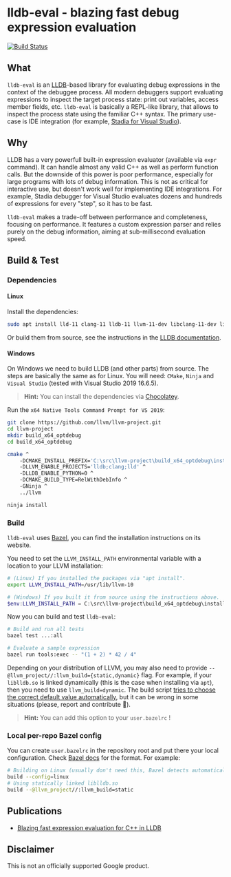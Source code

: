 # lldb-eval - blazing fast debug expression evaluation

[![Build Status](https://github.com/google/lldb-eval/workflows/Build%20&%20Test/badge.svg?branch=master)](https://github.com/google/lldb-eval/actions?query=workflow%3A%22Build+%26+Test%22+branch%3Amaster)

## What

`lldb-eval` is an [LLDB](https://lldb.llvm.org/)-based library for evaluating
debug expressions in the context of the debuggee process. All modern debuggers
support evaluating expressions to inspect the target process state: print out
variables, access member fields, etc. `lldb-eval` is basically a REPL-like
library, that allows to inspect the process state using the familiar C++ syntax.
The primary use-case is IDE integration (for example, 
[Stadia for Visual Studio](https://github.com/googlestadia/vsi-lldb)).

## Why

LLDB has a very powerfull built-in expression evaluator (available via `expr`
command). It can handle almost any valid C++ as well as perform function calls.
But the downside of this power is poor performance, especially for large
programs with lots of debug information. This is not as critical for interactive
use, but doesn't work well for implementing IDE integrations. For example,
Stadia debugger for Visual Studio evaluates dozens and hundreds of expressions
for every "step", so it has to be fast.

`lldb-eval` makes a trade-off between performance and completeness, focusing on
performance. It features a custom expression parser and relies purely on the
debug information, aiming at sub-millisecond evaluation speed.

## Build & Test

### Dependencies

#### Linux

Install the dependencies:

```bash
sudo apt install lld-11 clang-11 lldb-11 llvm-11-dev libclang-11-dev liblldb-11-dev libc++-11-dev libc++abi-11-dev
```

Or build them from source, see the instructions in the [LLDB documentation](https://lldb.llvm.org/resources/build.html#id9).

#### Windows

On Windows we need to build LLDB (and other parts) from source. The steps are
basically the same as for Linux. You will need: `CMake`, `Ninja` and
`Visual Studio` (tested with Visual Studio 2019 16.6.5).

> **Hint:** You can install the dependencies via [Chocolatey](https://chocolatey.org/).

Run the `x64 Native Tools Command Prompt for VS 2019`:

```bash
git clone https://github.com/llvm/llvm-project.git
cd llvm-project
mkdir build_x64_optdebug
cd build_x64_optdebug

cmake ^
    -DCMAKE_INSTALL_PREFIX='C:\src\llvm-project\build_x64_optdebug\install' ^
    -DLLVM_ENABLE_PROJECTS='lldb;clang;lld' ^
    -DLLDB_ENABLE_PYTHON=0 ^
    -DCMAKE_BUILD_TYPE=RelWithDebInfo ^
    -GNinja ^
    ../llvm

ninja install
```

### Build

`lldb-eval` uses [Bazel](https://bazel.build/), you can find the installation
instructions on its website.

You need to set the `LLVM_INSTALL_PATH` environmental variable with a location
to your LLVM installation:

```bash
# (Linux) If you installed the packages via "apt install".
export LLVM_INSTALL_PATH=/usr/lib/llvm-10
```

```powershell
# (Windows) If you built it from source using the instructions above.
$env:LLVM_INSTALL_PATH = C:\src\llvm-project\build_x64_optdebug\install
```

Now you can build and test `lldb-eval`:

```bash
# Build and run all tests
bazel test ...:all

# Evaluate a sample expression
bazel run tools:exec -- "(1 + 2) * 42 / 4"
```

Depending on your distribution of LLVM, you may also need to provide
`--@llvm_project//:llvm_build={static,dynamic}` flag. For example, if your
`liblldb.so` is linked dynamically (this is the case when installing via `apt`),
then you need to use `llvm_build=dynamic`. The build script [tries to choose the
correct default value automatically](/build_defs/repo_rules.bzl#L21), but it can
be wrong in some situations (please, report and contribute 🙂).

> **Hint:** You can add this option to your `user.bazelrc` !

### Local per-repo Bazel config

You can create `user.bazelrc` in the repository root and put there your local
configuration. Check [Bazel docs](https://docs.bazel.build/versions/master/guide.html#bazelrc)
for the format. For example:

```bash
# Building on Linux (usually don't need this, Bazel detects automatically)
build --config=linux
# Using statically linked liblldb.so
build --@llvm_project//:llvm_build=static
```

## Publications

* [Blazing fast expression evaluation for C++ in LLDB](https://werat.dev/blog/blazing-fast-expression-evaluation-for-c-in-lldb/)

## Disclaimer

This is not an officially supported Google product.
